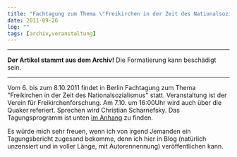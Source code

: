 ```yaml
---
title: "Fachtagung zum Thema \"Freikirchen in der Zeit des Nationalsozialismus\""
date: 2011-09-26
log: ""
tags: [archiv,veranstaltung]
---
```

<hr><b>Der Artikel stammt aus dem Archiv!</b> Die Formatierung kann beschädigt sein.<hr>

Vom 6. bis zum 8.10.2011 findet in Berlin Fachtagung zum Thema "Freikirchen in der Zeit des Nationalsozialismus" statt. Veranstaltung ist der Verein für Freikirchenforschung.  Am 7.10. um 16:00Uhr wird auch über die Quaker referiert. Sprechen wird Christian Scharnefsky. Das Tagungsprogramm ist unten <a href="http://www.the-independent-friend.de/files/VFF-Rundbrief_2011.2.pdf">im Anhang</a> zu finden. 

Es würde mich sehr freuen, wenn ich von irgend Jemanden ein Tagungsbericht zugesand bekomme, denn ich hier in Blog (natürlich unzensiert und in voller Länge, mit Autorennennung) veröffentlichen kann. 

